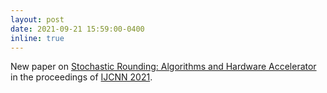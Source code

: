 ```yaml
---
layout: post
date: 2021-09-21 15:59:00-0400
inline: true
---
```


New paper on [Stochastic Rounding: Algorithms and Hardware Accelerator
](https://ieeexplore.ieee.org/document/9533756) in the proceedings of [IJCNN 2021](https://www.ijcnn.org).
